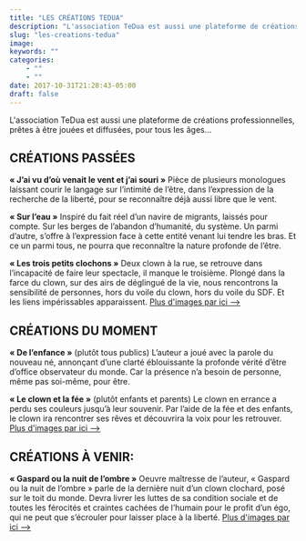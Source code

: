 ```yaml
---
title: "LES CRÉATIONS TEDUA"
description: "L'association TeDua est aussi une plateforme de créations professionnelles..."
slug: "les-creations-tedua"
image:
keywords: ""
categories:
    - ""
    - ""
date: 2017-10-31T21:28:43-05:00
draft: false
---
```


L'association TeDua est aussi une plateforme de créations professionnelles, prêtes à être jouées et diffusées, pour tous les âges...



## CRÉATIONS PASSÉES

**« J’ai vu d’où venait le vent et j’ai souri »**
Pièce de plusieurs monologues laissant courir le langage sur l’intimité de l’être, dans l’expression de la recherche de la liberté, pour se reconnaître déjà aussi libre que le vent.

**« Sur l’eau »**
Inspiré du fait réel d’un navire de migrants, laissés pour compte. Sur les berges de l’abandon d’humanité, du système. Un parmi d’autre, s’offre à l’expression face à cette entité venant lui tendre les bras. Et ce un parmi tous, ne pourra que reconnaître la nature profonde de l’être.

**« Les trois petits clochons »**
Deux clown à la rue, se retrouve dans l’incapacité de faire leur spectacle, il manque le troisième. Plongé dans la farce du clown, sur des airs de déglingué de la vie, nous rencontrons la sensibilité de personnes, hors du voile du clown, hors du voile du SDF. Et les liens impérissables apparaissent.
[Plus d'images par ici -->](http://www.compagnie-ubuntout.com/les-trois-petits-clochons)


## CRÉATIONS DU MOMENT

**« De l’enfance »** (plutôt tous publics)
L’auteur a joué avec la parole du nouveau né, annonçant d’une clarté éblouissante la profonde vérité d’être d’office observateur du monde. Car la présence n’a besoin de personne, même pas soi-même, pour être.

**« Le clown et la fée »** (plutôt enfants et parents)
Le clown en errance a perdu ses couleurs jusqu’à leur souvenir.
Par l’aide de la fée et des enfants, le clown ira rencontrer ses rêves et découvrira la voix pour les retrouver.
[Plus d'images par ici -->](http://www.compagnie-ubuntout.com/leclownetlafee)


## CRÉATIONS À VENIR:

**« Gaspard ou la nuit de l’ombre »**
Oeuvre maîtresse de l’auteur, « Gaspard ou la nuit de l’ombre » parle de la dernière nuit d’un clown clochard, posé sur le toit du monde. Devra livrer les luttes de sa condition sociale et de toutes les férocités et craintes cachées de l’humain pour le profit d’un égo, qui ne peut que s’écrouler pour laisser place à la liberté.
[Plus d'images par ici -->](http://www.compagnie-ubuntout.com/blank-1)
